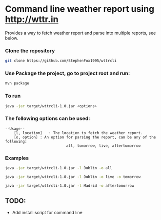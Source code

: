 # Command line weather report using http://wttr.in
Provides a way to fetch weather report and parse into multiple reports, see below.

### Clone the repository
```bash
git clone https://github.com/StephenFox1995/wttrcli
```

### Use Package the project, go to project root and run:
```bash
mvn package
```

### To run
```bash
java -jar target/wttrcli-1.0.jar <options>
```

### The following options can be used:
```
--Usage--
	[l, location]	: The location to fetch the weather report.
	[o, option]	: An option for parsing the report, can be any of the following: 
                            all, tomorrow, live, aftertomorrow 
```

### Examples
```bash
java -jar target/wttrcli-1.0.jar -l Dublin -o all
```

```bash
java -jar target/wttrcli-1.0.jar -l Dublin -o live -o tomorrow
```

```bash
java -jar target/wttrcli-1.0.jar -l Madrid -o aftertomorrow
```

## TODO: 
- Add install script for command line